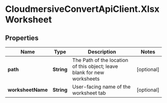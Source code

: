# CloudmersiveConvertApiClient.XlsxWorksheet

## Properties
Name | Type | Description | Notes
------------ | ------------- | ------------- | -------------
**path** | **String** | The Path of the location of this object; leave blank for new worksheets | [optional] 
**worksheetName** | **String** | User-facing name of the worksheet tab | [optional] 


